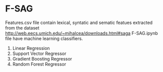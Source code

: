# F-SAG

Features.csv file contain lexical, syntatic and sematic featues extracted from the dataset http://web.eecs.umich.edu/~mihalcea/downloads.html#saga
F-SAG.ipynb file have machine learning classifiers.
1. Linear Regression
2. Support Vector Regressor
3. Gradient Boosting Regressor
4. Random Forest Regressor
